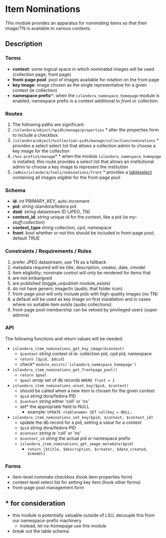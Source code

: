 # Item Nominations

This module provides an apparatus for _nominating_ items so that their image/TN is available to various contexts.

## Description

### Terms

* **context**: some logical space in which nominated images will be used (collection page, front page)
* **front-page pool**: pool of images available for rotation on the front page
* **key image**: image chosen as the single representative for a given context (ie collection)
* **namespace prefix***: when the `islandora_namespace_homepage` module is enabled, namespace prefix is a context additional to _front_ or _collection_

### Routes

1. The following paths are significant:
  1. `/islandora/object/%pid%/manage/properties`
    * alter the properties form to include a checkbox
  2. `/islandora/object/%collection-pid%/manage/collection/nominations`
    * provides a select select list that allows a collection admin to choose a key image for the collection
  3. `/%ns-prefix%/manage`*
    * when the module `islandora_namespace_homepage` is installed, this route provides a select list that allows an institutional admin to choose a key image to represent the institution
  4. `/admin/islandora/tools/nominations/front`
    * provides a [tableselect](https://api.drupal.org/api/drupal/includes%21form.inc/function/theme_tableselect/7.x) containing all images _eligible_ for the front-page pool

### Schema

* **id**: _int_ PRIMARY_KEY, auto-increment
* **pid**: _string_ islandora/fedora pid
* **dsid**: _string_ datastream ID (JPEG, TN)
* **context_id**: _string_ unique id for the context, like  a pid (ie _my-stuff:collection_)
* **context_type** _string_ collection, cpd, namespace
* **front**: _bool_ whether or not this should be included in front-page pool; default TRUE

### Constraints / Requirements / Rules

1. prefer JPEG datastream, use TN as a fallback
2. metadata required will be title, description, creator, date, cmodel
3. item eligibility; nominate control will only be rendered for items that
  1. are not embargoed
  2. are published (toggle_unpublish module_exists)
  3. do not have generic image/tn (audio, that folder icon)
4. front-page pool will only include pids with high-quality images (no TN)
5. a default will be used as key image on first installation and in cases where no suitable item exists (audio collections)
6. front-page pool membership can be vetoed by privileged users (super admins)

### API
The following functions and return values will be needed:

* `islandora_item_nominations_get_key_image($context)`
  * `$context` _string_ context id ie: collection pid, cpd pid, namespace
  * `return [$pid, $dsid]`
  * check* `module_exists('islandora_namespace_homepage')`
* `islandora_item_nominations_get_frontpage_pool()`
  * `return $pool`
  * `$pool` _array_ set of db records `WHERE front = 1`
* `islandora_item_nominations_unset_key($pid, $context)`
  * should be called when a new item is chosen for the given context
  * `$pid` _string_ dora/fedora PID
  * `$context` _string_ either 'coll' or 'ns'
  * set* the appropriate field to NULL
    * example: `UPDATE <tablename> SET collkey = NULL;`
* `islandora_item_nominations_set_key($pid, $context, $context_id)`
  * update the db record for a pid, setting a value for a context
  * `$pid` _string_ dora/fedora PID
  * `$context` _string_ ie 'coll' or 'ns'
  * `$context_id` _string_ the actual pid or namespace prefix
  * `islandora_item_nominations_get_image_metadata($pid)`
    * `return [$title, $description, $creator, $date_created, $cmodel]`

### Forms
* item-level nominate checkbox (hook item properties form)
* context-level select list for setting key item (hook other forms)
* front-page pool management form

## * for consideration
* this module is potentially valuable outside of LSU, decouple this from our namespace-prefix machinery
  * instead, let ns-homepage use this module
* break out the table schema
